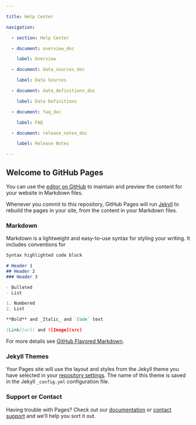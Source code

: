 ```yaml
---

title: Help Center

navigation:

  - section: Help Center

  - document: overview_doc

    label: Overview

  - document: data_sources_doc

    label: Data Sources

  - document: data_definitions_doc

    label: Data Definitions

  - document: faq_doc

    label: FAQ

  - document: release_notes_doc

    label: Release Notes

---
```




## Welcome to GitHub Pages

You can use the [editor on GitHub](https://github.com/Stellenbosch-Chess/freekster/edit/main/README.md) to maintain and preview the content for your website in Markdown files.

Whenever you commit to this repository, GitHub Pages will run [Jekyll](https://jekyllrb.com/) to rebuild the pages in your site, from the content in your Markdown files.

### Markdown

Markdown is a lightweight and easy-to-use syntax for styling your writing. It includes conventions for

```markdown
Syntax highlighted code block

# Header 1
## Header 2
### Header 3

- Bulleted
- List

1. Numbered
2. List

**Bold** and _Italic_ and `Code` text

[Link](url) and ![Image](src)
```

For more details see [GitHub Flavored Markdown](https://guides.github.com/features/mastering-markdown/).

### Jekyll Themes

Your Pages site will use the layout and styles from the Jekyll theme you have selected in your [repository settings](https://github.com/Stellenbosch-Chess/freekster/settings/pages). The name of this theme is saved in the Jekyll `_config.yml` configuration file.

### Support or Contact

Having trouble with Pages? Check out our [documentation](https://docs.github.com/categories/github-pages-basics/) or [contact support](https://support.github.com/contact) and we’ll help you sort it out.
